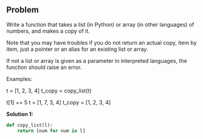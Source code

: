## Problem

Write a function that takes a list (in Python) or array (in other languages) of numbers, and makes a copy of it.

Note that you may have troubles if you do not return an actual copy, item by item, just a pointer or an alias for an existing list or array.

If not a list or array is given as a parameter in interpreted languages, the function should raise an error.

Examples:

t = [1, 2, 3, 4]
t_copy = copy_list(t)

t[1] += 5
t = [1, 7, 3, 4]
t_copy = [1, 2, 3, 4]

**Solution 1:**

```python
def copy_list(l):
    return [num for num in l]
```
